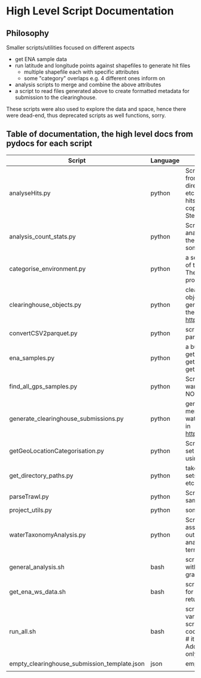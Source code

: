 
# High Level Script Documentation

## Philosophy
Smaller scripts/utilities focused on different aspects 
* get ENA sample data
* run latitude and longitude points against shapefiles to generate hit files
  * multiple shapefile each with specific attributes
  * some "category" overlaps e.g. 4 different ones inform on 
* analysis scripts to merge and combine the above attributes
*  a script to read files generated above to create formatted metadata for submission to the clearinghouse.

These scripts were also used to explore the data and space, hence there were dead-end, thus deprecated scripts as well functions, sorry.

## Table of documentation, the high level docs from pydocs for each script 
| Script                                       | Language | Description                                                                                                                                                                                                                                                                                                      |
|----------------------------------------------|----------|------------------------------------------------------------------------------------------------------------------------------------------------------------------------------------------------------------------------------------------------------------------------------------------------------------------|
| analyseHits.py                               | python   | Script to merge, analyse and plot the hits from getGeoLocationCategorisation.py directories for the hits, samples, analysis, plot etc. are set in "def get_directory_paths" The hits and plot files are additionally manually copied to a google drive shared with Stephane and Josie.                           |
| analysis_count_stats.py                      | python   | Script of analysis_count_stats.py is to analysis the combined output count file from the waterTaxonomyAnalysis.py It is doing some basic stats and comparisons.                                                                                                                                                  |
| categorise_environment.py                    | python   | a set of functions to do high level mappings of the rather variable environment_biome.         The main one to use is:     - process_environment_biome(df)                                                                                                                                                       |
| clearinghouse_objects.py                     | python   | clearinghouse_objects.py  are curation objects used by generate_clearinghouse_submissions.py see the PDF details in https://www.ebi.ac.uk/ena/clearinghouse/api/                                                                                                                                                 |
| convertCSV2parquet.py                        | python   | script to convert tab separated files to parquet format                                                                                                                                                                                                                                                          |
| ena_samples.py                               | python   | a bunch of ena_sample related methods  - get_all_ena_detailed_sample_info  - get_ena_species_count  - get_ena_species_info                                                                                                                                                                                       |
| find_all_gps_samples.py                      | python   | Script to do quick search of ena data warehouse for all samples with GEO locations NOT USED                                                                                                                                                                                                                      |
| generate_clearinghouse_submissions.py        | python   | generate_clearinghouse_submissions.py     from merge of shape hit files and also from waterTaxonomyAnalysis.p       see the PDF details in https://www.ebi.ac.uk/ena/clearinghouse/api/                                                                                                                          |
| getGeoLocationCategorisation.py              | python   | Script to get the e.g. EEZ classification for a set of longitude and latitude coordinates  is using GDAL via geopandas                                                                                                                                                                                           |
| get_directory_paths.py                       | python   | takes a base directory, checks this exists              also sets the directory paths for analysis and plots etc. and checks that these all exist                                                                                                                                                                |
| parseTrawl.py                                | python   | Script to extra long and lat coordinates from sample xml     this has start and end coords                                                                                                                                                                                                                       |
| project_utils.py                             | python   | some utilities needed in several projects                                                                                                                                                                                                                                                                        |
| waterTaxonomyAnalysis.py                     | python   | Script to take the taxonomy environment assignments    and combine them with the output from analyseHits.py    to allow one to get analysis of what is marine or terrestrial/freshwater from different methods                                                                                                   |
| general_analysis.sh                          | bash     | script to get answers to questions best done with bash e.g. latitude and longitude granularity, as panda converts numbers                                                                                                                                                                                        |
| get_ena_ws_data.sh                           | bash     | script to run ENA web services to get the data for much of the analysis #The data is returned as TSV files in the "sample_dir"                                                                                                                                                                                   |
| run_all.sh                                   | bash     | script to run the lat lon coordinates against various shapefiles, using geopandas - the script automatically re-projects if different coordinate reference systems(CRS) are used. # it returns a file one row per coordinate. Additionally annotation from the shapefile is only added if a hit else nowt (NaN). |
| empty_clearinghouse_submission_template.json | json     | empty_clearinghouse_submission_template                                                                                                                                                                                                                                                                          |
                                                                                                                                                                                                                                                                  |